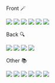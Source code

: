 <div>
  <p>Front 🪄</p>
  <div>
    <img src="https://img.shields.io/badge/HTML5-E34F26?style=for-the-badge&logo=HTML5&logoColor=white"> 
    <img src="https://img.shields.io/badge/CSS3-1572B6?style=for-the-badge&logo=CSS3&logoColor=white">
    <img src="https://img.shields.io/badge/JavaScript-F7DF1E?style=for-the-badge&logo=JavaScript&logoColor=white">
<!--     <img src="https://img.shields.io/badge/jQuery-0769AD?style=for-the-badge&logo=jQuery&logoColor=white"> -->
<!--     <img src="https://img.shields.io/badge/Bootstrap-7952B3?style=for-the-badge&logo=Bootstrap&logoColor=white"> -->
<!--     <img src="https://img.shields.io/badge/Tailwind CSS-06B6D4?style=for-the-badge&logo=Tailwind CSS&logoColor=white"> -->
    <img src="https://img.shields.io/badge/React-61DAFB?style=for-the-badge&logo=React&logoColor=white">
    <img src="https://img.shields.io/badge/Vue.js-4FC08D?style=for-the-badge&logo=Vue.js&logoColor=white">
    <img src="https://img.shields.io/badge/Flutter-02569B?style=for-the-badge&logo=Flutter&logoColor=white">
  </div>
</div>
<div>
  <p>Back 🔍</p>
  <div>
    <img src="https://img.shields.io/badge/Express-000000?style=for-the-badge&logo=Express&logoColor=white"> 
    <img src="https://img.shields.io/badge/MongoDB-47A248?style=for-the-badge&logo=MongoDB&logoColor=white"> 
    <img src="https://img.shields.io/badge/MySql-4479A1?style=for-the-badge&logo=MySql&logoColor=white"> 
    <img src="https://img.shields.io/badge/Ruby on Rails-CC0000?style=for-the-badge&logo=Ruby on Rails&logoColor=white"> 
<!--     <img src="https://img.shields.io/badge/PHP-777BB4?style=for-the-badge&logo=PHP&logoColor=white">  -->
  </div>
</div>
<div>
  <p>Other 📚</p>  
  <div>
    <img src="https://img.shields.io/badge/Git-F05032?style=for-the-badge&logo=Git&logoColor=white">
    <img src="https://img.shields.io/badge/GitHub-181717?style=for-the-badge&logo=GitHub&logoColor=white">
    <img src="https://img.shields.io/badge/Amazon AWS-232F3E?style=for-the-badge&logo=Amazon AWS&logoColor=white">
    <img src="https://img.shields.io/badge/Microsoft Azure-0078D4?style=for-the-badge&logo=Microsoft Azure&logoColor=white">
    <img src="https://img.shields.io/badge/Netlify-00C7CB?style=for-the-badge&logo=Netlify&logoColor=white">
    <img src="https://img.shields.io/badge/heorku-430098?style=for-the-badge&logo=heroku&logoColor=white">
  </div>
</div>
